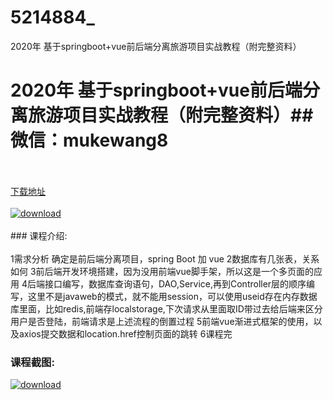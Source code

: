 # 5214884_
2020年 基于springboot+vue前后端分离旅游项目实战教程（附完整资料）
# 2020年 基于springboot+vue前后端分离旅游项目实战教程（附完整资料）## 微信：mukewang8
<br/></br>[下载地址](http://www.36tz.cn/article/5214884 "下载地址")
<br/></br>[![download](http://36tz.cn/muke_img/2020_08_1-42.png "下载地址")](http://www.36tz.cn/article/5214884 "下载地址")
<br/></br>### 课程介绍:<br/></br>1需求分析 确定是前后端分离项目，spring Boot 加 vue
2数据库有几张表，关系如何
3前后端开发环境搭建，因为没用前端vue脚手架，所以这是一个多页面的应用
4后端接口编写，数据库查询语句，DAO,Service,再到Controller层的顺序编写，这里不是javaweb的模式，就不能用session，可以使用useid存在内存数据库里面，比如redis,前端存localstorage,下次请求从里面取ID带过去给后端来区分用户是否登陆，前端请求是上述流程的倒置过程
5前端vue渐进式框架的使用，以及axios提交数据和location.href控制页面的跳转
6课程完

### 课程截图:
[![download](http://36tz.cn/muke_img/2020_08_2-40.png "下载地址")](http://www.36tz.cn/article/5214884 "下载地址")
